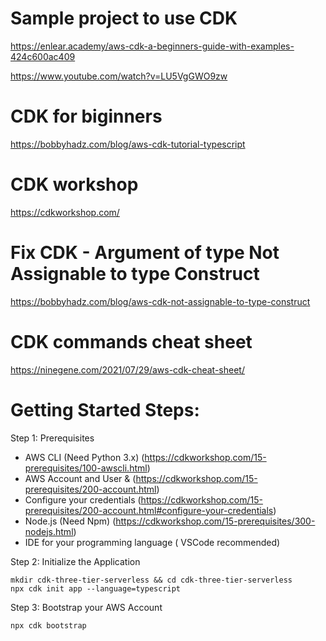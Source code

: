 # Sample project to use CDK
https://enlear.academy/aws-cdk-a-beginners-guide-with-examples-424c600ac409

https://www.youtube.com/watch?v=LU5VgGWO9zw

# CDK for biginners
https://bobbyhadz.com/blog/aws-cdk-tutorial-typescript

# CDK workshop
https://cdkworkshop.com/


# Fix CDK - Argument of type Not Assignable to type Construct
https://bobbyhadz.com/blog/aws-cdk-not-assignable-to-type-construct

# CDK commands cheat sheet

https://ninegene.com/2021/07/29/aws-cdk-cheat-sheet/

# Getting Started Steps:
Step 1: Prerequisites

* AWS CLI (Need Python 3.x) (https://cdkworkshop.com/15-prerequisites/100-awscli.html)
* AWS Account and User &  (https://cdkworkshop.com/15-prerequisites/200-account.html)
* Configure your credentials (https://cdkworkshop.com/15-prerequisites/200-account.html#configure-your-credentials)
* Node.js (Need Npm) (https://cdkworkshop.com/15-prerequisites/300-nodejs.html)
* IDE for your programming language ( VSCode recommended) 

Step 2: Initialize the Application

~~~
mkdir cdk-three-tier-serverless && cd cdk-three-tier-serverless
npx cdk init app --language=typescript
~~~

Step 3: Bootstrap your AWS Account
~~~
npx cdk bootstrap
~~~


